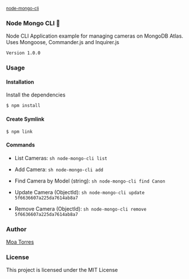 <sub>[node-mongo-cli](https://github.com/moatorres/node-mongo-cli)</sub>

### Node Mongo CLI 📡 

Node CLI Application example for managing cameras on MongoDB Atlas. Uses Mongoose, Commander.js and Inquirer.js

`Version 1.0.0`

### Usage

#### Installation

Install the dependencies

```sh
$ npm install
```

#### Create Symlink

```sh
$ npm link
```

#### Commands

- List Cameras: ```sh node-mongo-cli list```

- Add Camera: ```sh node-mongo-cli add```

- Find Camera by Model (string): ```sh node-mongo-cli find Canon```

- Update Camera (ObjectId): ```sh node-mongo-cli update 5f6636607a225da7614ab8a7```

- Remove Camera (ObjectId): ```sh node-mongo-cli remove 5f6636607a225da7614ab8a7```

### Author

[Moa Torres](https://www.github.com/moatorres)

### License

This project is licensed under the MIT License
